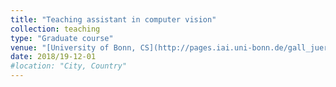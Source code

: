 ```yaml
---
title: "Teaching assistant in computer vision"
collection: teaching
type: "Graduate course"
venue: "[University of Bonn, CS](http://pages.iai.uni-bonn.de/gall_juergen/teaching/Lectures/cv18.html)"
date: 2018/19-12-01
#location: "City, Country"
---
```


